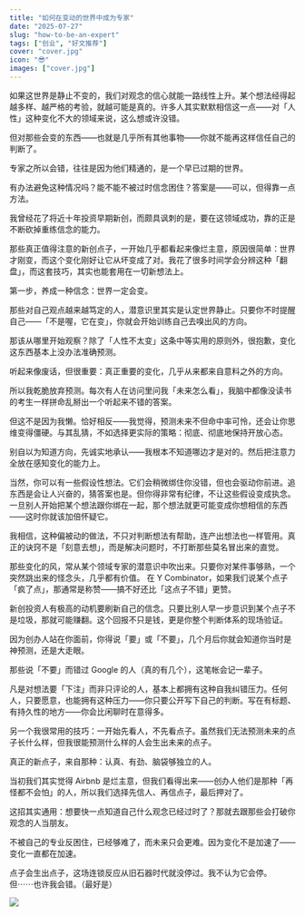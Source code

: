 ```yaml
---
title: "如何在变动的世界中成为专家"
date: "2025-07-27"
slug: "how-to-be-an-expert"
tags: ["创业", "好文推荐"]
cover: "cover.jpg"
icon: "😎"
images: ["cover.jpg"]
---
```

如果这世界是静止不变的，我们对观念的信心就能一路线性上升。某个想法经得起越多样、越严格的考验，就越可能是真的。许多人其实默默相信这一点——对「人性」这种变化不大的领域来说，这么想或许没错。



但对那些会变的东西——也就是几乎所有其他事物——你就不能再这样信任自己的判断了。



专家之所以会错，往往是因为他们精通的，是一个早已过期的世界。



有办法避免这种情况吗？能不能不被过时信念困住？答案是——可以，但得靠一点方法。



我曾经花了将近十年投资早期新创，而颇具讽刺的是，要在这领域成功，靠的正是不断砍掉重练信念的能力。



那些真正值得注意的新创点子，一开始几乎都看起来像烂主意，原因很简单：世界才刚变，而这个变化刚好让它从坏变成了对。我花了很多时间学会分辨这种「翻盘」，而这套技巧，其实也能套用在一切新想法上。



第一步，养成一种信念：世界一定会变。



那些对自己观点越来越笃定的人，潜意识里其实是认定世界静止。只要你不时提醒自己——「不是喔，它在变」，你就会开始训练自己去嗅出风的方向。



那该从哪里开始观察？除了「人性不太变」这条中等实用的原则外，很抱歉，变化这东西基本上没办法准确预测。



听起来像废话，但很重要：真正重要的变化，几乎从来都来自意料之外的方向。



所以我乾脆放弃预测。每次有人在访问里问我「未来怎么看」，我脑中都像没读书的考生一样拼命乱掰出一个听起来不错的答案。



但这不是因为我懒。恰好相反——我觉得，预测未来不但命中率可怜，还会让你思维变得僵硬。与其乱猜，不如选择更实际的策略：彻底、彻底地保持开放心态。



别自以为知道方向，先诚实地承认——我根本不知道哪边才是对的。然后把注意力全放在感知变化的能力上。



当然，你可以有一些假设性想法。它们会稍微绑住你没错，但也会驱动你前进。追东西是会让人兴奋的，猜答案也是。但你得非常有纪律，不让这些假设变成执念。
一旦别人开始把某个想法跟你绑在一起，那个想法就更可能变成你想相信的东西——这时你就该加倍怀疑它。



我相信，这种偏被动的做法，不只对判断想法有帮助，连产出想法也一样管用。真正的诀窍不是「刻意去想」，而是解决问题时，不打断那些莫名冒出来的直觉。



那些变化的风，常从某个领域专家的潜意识中吹出来。只要你对某件事够熟，一个突然跳出来的怪念头，几乎都有价值。
在 Y Combinator，如果我们说某个点子「疯了点」，那通常是称赞——搞不好还比「这点子不错」更赞。



新创投资人有极高的动机要刷新自己的信念。只要比别人早一步意识到某个点子不是垃圾，那就可能赚翻。这个回报不只是钱，更是你整个判断体系的现场验证。



因为创办人站在你面前，你得说「要」或「不要」，几个月后你就会知道你当时是神预测，还是大走眼。



那些说「不要」而错过 Google 的人（真的有几个），这笔帐会记一辈子。



凡是对想法要「下注」而非只评论的人，基本上都拥有这种自我纠错压力。任何人，只要愿意，也能拥有这种压力——你只要公开写下自己的判断。写在有标题、有持久性的地方——你会比闲聊时在意得多。



另一个我很常用的技巧：一开始先看人，不先看点子。虽然我们无法预测未来的点子长什么样，但我很能预测什么样的人会生出未来的点子。



真正的新点子，来自那种：认真、有劲、脑袋够独立的人。



当初我们其实觉得 Airbnb 是烂主意，但我们看得出来——创办人他们是那种「再怪都不会怕」的人，所以我们选择先信人、再信点子，最后押对了。



这招其实通用：想要快一点知道自己什么观念已经过时了？那就去跟那些会打破你观念的人当朋友。



不被自己的专业反困住，已经够难了，而未来只会更难。因为变化不是加速了——变化一直都在加速。



点子会生出点子，这场连锁反应从旧石器时代就没停过。我不认为它会停。
但⋯⋯也许我会错。（最好是）




![](https://prod-files-secure.s3.us-west-2.amazonaws.com/112d0858-5090-4d34-a606-b75eb8d65fd2/46476355-9cf3-4e99-9b7a-3531bc426380/1000202064.png?X-Amz-Algorithm=AWS4-HMAC-SHA256&X-Amz-Content-Sha256=UNSIGNED-PAYLOAD&X-Amz-Credential=ASIAZI2LB4664HDL6IDR%2F20250819%2Fus-west-2%2Fs3%2Faws4_request&X-Amz-Date=20250819T064701Z&X-Amz-Expires=3600&X-Amz-Security-Token=IQoJb3JpZ2luX2VjEG4aCXVzLXdlc3QtMiJGMEQCIDM%2BcVvP0LIl3sQLdKK6WPWmGA2ZG6a8Ul%2BuEIBPqso4AiA1h1lgPx5tzgvyOKw9vo2f%2BUa7QYX3Z7P5QqG7MGZqrCqIBAi3%2F%2F%2F%2F%2F%2F%2F%2F%2F%2F8BEAAaDDYzNzQyMzE4MzgwNSIM8WR%2FY0eTXcF3d0xaKtwDUfujtRUoTIUJq7A8fJ5IiRXm5GrukHDGH9UPOBlzvodZJwOx24ooe6ZzBdVyNiMOFRVa%2BpBk%2FUOQa90Q5vgHeS6C%2B9YEG1F9k51rtTdvKn0rGhEeBY%2Bj7ye%2FisQWpzP%2Bzu%2FRG3hkhOqmiTXDW2E864x7EwLAMMQ1pIFRXkHYbU8bMPgoW0n9bLzF%2BPGLcXxxBjtzu5reWTcChGEp53mnTxIQArQ2hGIGHqzSRfAtquU9LynRDK%2BaS8NpcJCv7X4OzzyO8VWWUz6Z83KtJ5lNqynb4d%2F%2FPn2di7JVPRcXOHlhpOYG1zozogCGUZieckwnT3OGSmZLHqXAfzwTC%2BSQ7kYvpevw17yyI1Nhs5V14vRFjE%2BZyZefAa1%2FjAn1yy0y%2BK3bpxWlOe9lAgdhlEz1f3AJx%2FMrg%2BBhoi4ozs%2FN7ysDSYVK0v2hV1Flk2h6g8sR%2FyViH2pwl8dbOeTRuWP3F1N2jdnN6SkdgT7ml%2BOdZ7ItJ8D9nDt%2Bmq%2FSKG%2FV1m5%2BkHMklo4hQSCpUE402VlMDpTlrF0c9nO4Lf0uoUCuErz3FXuCIzVczKoVH2ZQ1mUD6hMgbw1Ad8pRW8s%2BzTfoY21UvJyjC58xJLd3vYB3PHXhZcHrafcwh7ArRW0w2ZaQxQY6pgHf26eGvVcvJJsNbH1X%2BVHM4KwjiuwFK%2BrgtXnNoHsFOXYxxGTw3psuglKqlvnE4%2BXySQvXzrQd49VuOBfpYkhG2c2D5DwOwAUgfKMaSEsFS7IPuekdhoq2lLyRmheeuXIAcBwTcIeBHGP8Y2W7HQFp%2B9FW73%2Ff%2FV90MmPRXFwIu2j3RMH9gZMQxGvVI89ThhvId%2Bgwn5BMqDPqhM5zHeNToTTXcuNm&X-Amz-Signature=87b2630d501630f525a4f1ea26be458c58e481c63c340d58109fb3a3c046f989&X-Amz-SignedHeaders=host&x-amz-checksum-mode=ENABLED&x-id=GetObject)

